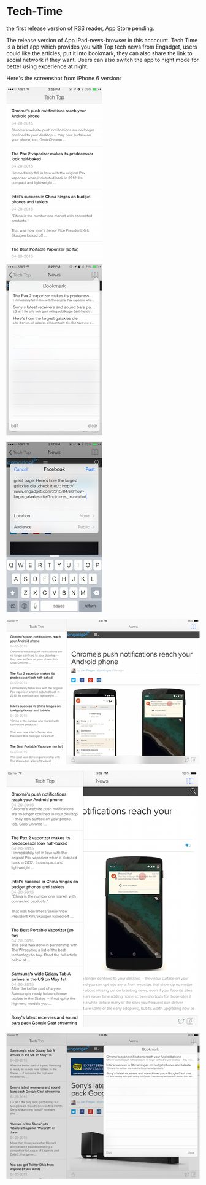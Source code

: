 # Tech-Time
the first release version of RSS reader, App Store pending.

The release version of App iPad-news-browser in this acccount. 
Tech Time is a brief app which provides you with Top tech news from Engadget, users could like the articles, put it into
bookmark, they can also share the link to social network if they want. Users can also switch the app to night mode for better using
experience at night.


Here's the screenshot from iPhone 6 version:

![Alt text](/1.PNG?raw=true "Optional Title")

![Alt text](/2.PNG?raw=true "Optional Title")

![Alt text](/3.PNG?raw=true "Optional Title")

![Alt text](/4.PNG?raw=true "Optional Title")

![Alt text](/5.PNG?raw=true "Optional Title")

![Alt text](/6.PNG?raw=true "Optional Title")
